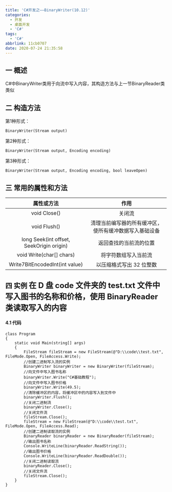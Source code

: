 ```yaml
---
title: 'C#开发之——BinaryWriter(10.12)'
categories:
  - 开发
  - 桌面开发
  - 'C#'
tags:
  - 'C#'
abbrlink: 11cb0707
date: 2020-07-24 21:35:58
---
```

## 一 概述

C#中BinaryWriter类用于向流中写入内容，其构造方法与上一节BinaryReader类类似

<!--more-->

## 二 构造方法

 第1种形式：

```
BinaryWriter(Stream output)
```

  第2种形式：

```
BinaryWriter(Stream output, Encoding encoding)
```

  第3种形式： 

```
BinaryWriter(Stream output, Encoding encoding, bool leaveOpen)
```

## 三 常用的属性和方法

|              **属性或方法**              |                        **作用**                        |
| :--------------------------------------: | :----------------------------------------------------: |
|               void Close()               |                         关闭流                         |
|               void Flush()               | 清理当前编写器的所有缓冲区，使所有缓冲数据写入基础设备 |
| long Seek(int offset, SeekOrigin origin) |                 返回查找的当前流的位置                 |
|         void Write(char[] chars)         |                  将字符数组写入当前流                  |
|      Write7BitEncodedInt(int value)      |                以压缩格式写出 32 位整数                |

## 四 实例 <font size=5> 在 D 盘 code 文件夹的 test.txt 文件中写入图书的名称和价格，使用 BinaryReader 类读取写入的内容 </font>

#### 4.1 代码

```
class Program
{
    static void Main(string[] args)
    {
        FileStream fileStream = new FileStream(@"D:\\code\\test.txt", FileMode.Open, FileAccess.Write);
        //创建二进制写入流的实例
        BinaryWriter binaryWriter = new BinaryWriter(fileStream);
        //向文件中写入图书名称
        binaryWriter.Write("C#基础教程");
        //向文件中写入图书价格
        binaryWriter.Write(49.5);
        //清除缓冲区的内容，将缓冲区中的内容写入到文件中
        binaryWriter.Flush();
        //关闭二进制流
        binaryWriter.Close();
        //关闭文件流
        fileStream.Close();
        fileStream = new FileStream(@"D:\\code\\test.txt", FileMode.Open, FileAccess.Read);
        //创建二进制读取流的实例
        BinaryReader binaryReader = new BinaryReader(fileStream);
        //输出图书名称
        Console.WriteLine(binaryReader.ReadString());
        //输出图书价格
        Console.WriteLine(binaryReader.ReadDouble());
        //关闭二进制读取流
        binaryReader.Close();
        //关闭文件流
        fileStream.Close();
    }
}
```